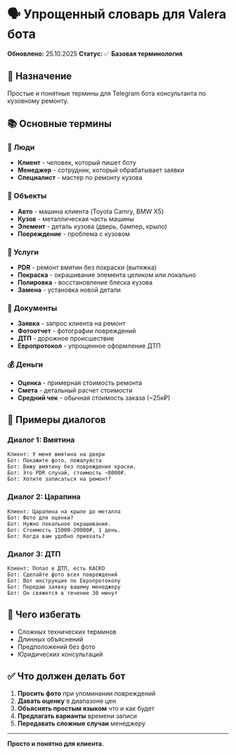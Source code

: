 # 🗣️ Упрощенный словарь для Valera бота

**Обновлено:** 25.10.2025
**Статус:** ✅ **Базовая терминология**

## 🎯 Назначение

Простые и понятные термины для Telegram бота консультанта по кузовному ремонту.

## 📚 Основные термины

### 👥 Люди
- **Клиент** - человек, который пишет боту
- **Менеджер** - сотрудник, который обрабатывает заявки
- **Специалист** - мастер по ремонту кузова

### 🚗 Объекты
- **Авто** - машина клиента (Toyota Camry, BMW X5)
- **Кузов** - металлическая часть машины
- **Элемент** - деталь кузова (дверь, бампер, крыло)
- **Повреждение** - проблема с кузовом

### 🔧 Услуги
- **PDR** - ремонт вмятин без покраски (вытяжка)
- **Покраска** - окрашивание элемента целиком или локально
- **Полировка** - восстановление блеска кузова
- **Замена** - установка новой детали

### 📄 Документы
- **Заявка** - запрос клиента на ремонт
- **Фотоотчет** - фотографии повреждений
- **ДТП** - дорожное происшествие
- **Европротокол** - упрощенное оформление ДТП

### 💰 Деньги
- **Оценка** - примерная стоимость ремонта
- **Смета** - детальный расчет стоимости
- **Средний чек** - обычная стоимость заказа (~25к₽)

## 💬 Примеры диалогов

### Диалог 1: Вмятина
```
Клиент: У меня вмятина на двери
Бот: Покажите фото, пожалуйста
Бот: Вижу вмятину без повреждения краски.
Бот: Это PDR случай, стоимость ~8000₽.
Бот: Хотите записаться на ремонт?
```

### Диалог 2: Царапина
```
Клиент: Царапина на крыле до металла
Бот: Фото для оценки?
Бот: Нужно локальное окрашивание.
Бот: Стоимость 15000-20000₽, 1 день.
Бот: Когда вам удобно приехать?
```

### Диалог 3: ДТП
```
Клиент: Попал в ДТП, есть КАСКО
Бот: Сделайте фото всех повреждений
Бот: Вот инструкция по Европротоколу
Бот: Передаю заявку вашему менеджеру
Бот: Он свяжется в течение 30 минут
```

## 🚫 Чего избегать

- Сложных технических терминов
- Длинных объяснений
- Предположений без фото
- Юридических консультаций

## ✅ Что должен делать бот

1. **Просить фото** при упоминании повреждений
2. **Давать оценку** в диапазоне цен
3. **Объяснять простым языком** что и как будет
4. **Предлагать варианты** времени записи
5. **Передавать сложные случаи** менеджеру

---

**Просто и понятно для клиента.**